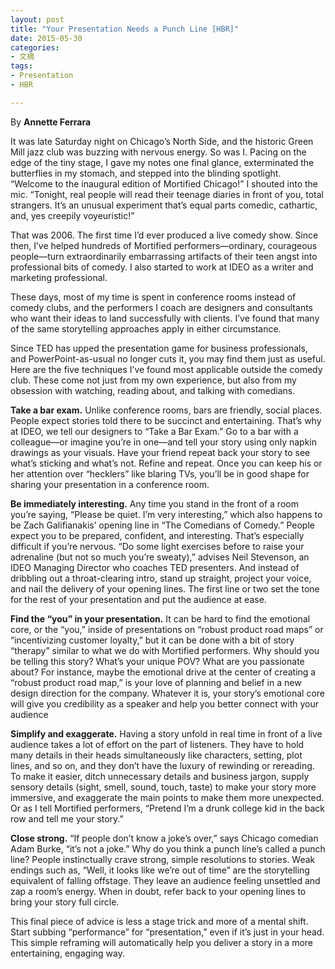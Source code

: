```yaml
---
layout: post
title: "Your Presentation Needs a Punch Line [HBR]"
date: 2015-05-30
categories:
- 文摘
tags: 
- Presentation
- HBR

---
```


By **Annette Ferrara** 

It was late Saturday night on Chicago’s North Side, and the historic Green Mill jazz club was buzzing with nervous energy. So was I. Pacing on the edge of the tiny stage, I gave my notes one final glance, exterminated the butterflies in my stomach, and stepped into the blinding spotlight. “Welcome to the inaugural edition of Mortified Chicago!” I shouted into the mic. “Tonight, real people will read their teenage diaries in front of you, total strangers. It’s an unusual experiment that’s equal parts comedic, cathartic, and, yes creepily voyeuristic!”

That was 2006. The first time I’d ever produced a live comedy show. Since then, I’ve helped hundreds of Mortified performers—ordinary, courageous people—turn extraordinarily embarrassing artifacts of their teen angst into professional bits of comedy. I also started to work at IDEO as a writer and marketing professional.

These days, most of my time is spent in conference rooms instead of comedy clubs, and the performers I coach are designers and consultants who want their ideas to land successfully with clients. I’ve found that many of the same storytelling approaches apply in either circumstance.

Since TED has upped the presentation game for business professionals, and PowerPoint-as-usual no longer cuts it, you may find them just as useful. Here are the five techniques I’ve found most applicable outside the comedy club. These come not just from my own experience, but also from my obsession with watching, reading about, and talking with comedians.

**Take a bar exam.** Unlike conference rooms, bars are friendly, social places. People expect stories told there to be succinct and entertaining. That’s why at IDEO, we tell our designers to “Take a Bar Exam.” Go to a bar with a colleague—or imagine you’re in one—and tell your story using only napkin drawings as your visuals. Have your friend repeat back your story to see what’s sticking and what’s not. Refine and repeat. Once you can keep his or her attention over “hecklers” like blaring TVs, you’ll be in good shape for sharing your presentation in a conference room.

**Be immediately interesting.** Any time you stand in the front of a room you’re saying, “Please be quiet. I’m very interesting,” which also happens to be Zach Galifianakis’ opening line in “The Comedians of Comedy.” People expect you to be prepared, confident, and interesting. That’s especially difficult if you’re nervous. “Do some light exercises before to raise your adrenaline (but not so much you’re sweaty),” advises Neil Stevenson, an IDEO Managing Director who coaches TED presenters. And instead of dribbling out a throat-clearing intro, stand up straight, project your voice, and nail the delivery of your opening lines. The first line or two set the tone for the rest of your presentation and put the audience at ease.

**Find the “you” in your presentation.** It can be hard to find the emotional core, or the “you,” inside of presentations on “robust product road maps” or “incentivizing customer loyalty,” but it can be done with a bit of story “therapy” similar to what we do with Mortified performers. Why should you be telling this story? What’s your unique POV? What are you passionate about? For instance, maybe the emotional drive at the center of creating a “robust product road map,” is your love of planning and belief in a new design direction for the company. Whatever it is, your story’s emotional core will give you credibility as a speaker and help you better connect with your audience

**Simplify and exaggerate.** Having a story unfold in real time in front of a live audience takes a lot of effort on the part of listeners. They have to hold many details in their heads simultaneously like characters, setting, plot lines, and so on, and they don’t have the luxury of rewinding or rereading. To make it easier, ditch unnecessary details and business jargon, supply sensory details (sight, smell, sound, touch, taste) to make your story more immersive, and exaggerate the main points to make them more unexpected. Or as I tell Mortified performers, “Pretend I’m a drunk college kid in the back row and tell me your story.”

**Close strong.** “If people don’t know a joke’s over,” says Chicago comedian Adam Burke, “it’s not a joke.” Why do you think a punch line’s called a punch line? People instinctually crave strong, simple resolutions to stories. Weak endings such as, “Well, it looks like we’re out of time” are the storytelling equivalent of falling offstage. They leave an audience feeling unsettled and zap a room’s energy. When in doubt, refer back to your opening lines to bring your story full circle.

This final piece of advice is less a stage trick and more of a mental shift. Start subbing “performance” for “presentation,” even if it’s just in your head. This simple reframing will automatically help you deliver a story in a more entertaining, engaging way.